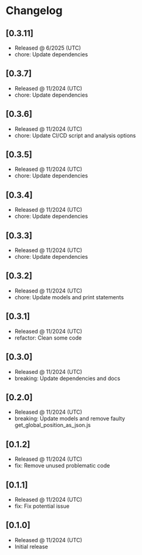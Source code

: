 # Changelog

## [0.3.11]

- Released @ 6/2025 (UTC)
- chore: Update dependencies

## [0.3.7]

- Released @ 11/2024 (UTC)
- chore: Update dependencies

## [0.3.6]

- Released @ 11/2024 (UTC)
- chore: Update CI/CD script and analysis options

## [0.3.5]

- Released @ 11/2024 (UTC)
- chore: Update dependencies

## [0.3.4]

- Released @ 11/2024 (UTC)
- chore: Update dependencies

## [0.3.3]

- Released @ 11/2024 (UTC)
- chore: Update dependencies

## [0.3.2]

- Released @ 11/2024 (UTC)
- chore: Update models and print statements

## [0.3.1]

- Released @ 11/2024 (UTC)
- refactor: Clean some code

## [0.3.0]

- Released @ 11/2024 (UTC)
- breaking: Update dependencies and docs

## [0.2.0]

- Released @ 11/2024 (UTC)
- breaking: Update models and remove faulty get_global_position_as_json.js

## [0.1.2]

- Released @ 11/2024 (UTC)
- fix: Remove unused problematic code

## [0.1.1]

- Released @ 11/2024 (UTC)
- fix: Fix potential issue

## [0.1.0]

- Released @ 11/2024 (UTC)
- Initial release

